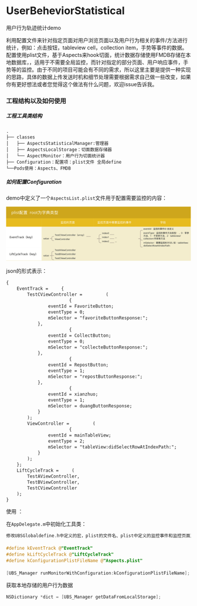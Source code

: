 # UserBeheviorStatistical
用户行为轨迹统计demo

利用配置文件来针对指定页面对用户浏览页面以及用户行为相关的事件/方法进行统计，例如：点击按钮，tableview cell，collection item，手势等事件的数据。配置使用plist文件，基于Aspects来hook切面，统计数据存储使用FMDB存储在本地数据库，，适用于不需要全局监控，而针对指定的部分页面、用户响应事件，手势等的监控。由于不同的项目可能会有不同的需求，所以这里主要是提供一种实现的思路，具体的数据上传发送时机和细节处理需要根据需求自己做一些改变，如果你有更好想法或者您觉得这个做法有什么问题，欢迎issue告诉我。

### 工程结构以及如何使用

##### 工程工具类结构

```
.
├── classes
│   ├── AspectsStatisticalManager:管理器
│   ├── AspectsLocalStorage：切面数据存储器
│   └── AspectMonitor：用户行为切面统计器
├── Configuration：配置项：plist文件 全局define
└──Pods使用：Aspects、FMDB
```



##### 如何配置Configuration

demo中定义了一个`AspectsList.plist`文件用于配置需要监控的内容：

![image-20190109140653506](./image-20190109140653506.png)

json的形式表示：

```
{
    EventTrack =     {
        TestCViewController =         (
                        {
                eventId = FavoriteButton;
                eventType = 0;
                mSelector = "favoriteButtonResponse:";
            },
                        {
                eventId = CollectButton;
                eventType = 0;
                mSelector = "collecteButtonResponse:";
            },
                        {
                eventId = RepostButton;
                eventType = 1;
                mSelector = "repostButtonResponse:";
            },
                        {
                eventId = xianzhuo;
                eventType = 1;
                mSelector = duangButtonResponse;
            }
        );
        ViewController =         (
                        {
                eventId = mainTableView;
                eventType = 2;
                mSelector = "tableView:didSelectRowAtIndexPath:";
            }
        );
    };
    LiftCycleTrack =     (
        TestAViewController,
        TestBViewController,
        TestCViewController
    );
}
```

使用 ：

在`AppDelegate.m`中初始化工具类：

```objective-c
修改UBSGlobaldefine.h中定义的宏，plist的文件名、plist中定义的监控事件和监控页面声明周期的key

#define kEventTrack @"EventTrack"
#define kLiftCycleTrack @"LiftCycleTrack"
#define kConfigurationPlistFileName @"Aspects.plist"
    
[UBS_Manager runMonitorWithConfiguration:kConfigurationPlistFileName];
```

获取本地存储的用户行为数据

```objective-c
NSDictionary *dict = [UBS_Manager getDataFromLocalStorage];
```





